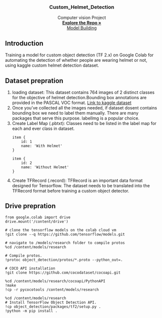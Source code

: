 <br />
<div align="center">
  
  <h3 align="center">Custom_Helmet_Detection</h3>

  <p align="center">
    Computer vision Project
    <br />
    <a href="https://github.com/Sanjay9783/Custom_Helmet_Detection.git"><strong>Explore the Repo »</strong></a>
    <br />
    <a href="https://github.com/Sanjay9783/Animal_10_Classification/blob/main/model.ipynb"> Model Building</a>
  </p>
</div>

## Introduction

Training a model for custom object detection (TF 2.x) on Google Colab for automating the detection of whether people are wearing helmet or not, using kaggle custom helmet detection dataset.

## Dataset prepration
1. loading dataset: This dataset contains 764 images of 2 distinct classes for the objective of helmet detection.Bounding box annotations are provided in the PASCAL VOC format. [Link to kaggle dataset](https://www.kaggle.com/datasets/andrewmvd/helmet-detection)
2. Once you’ve collected all the images needed, if dataset dosent contains bounding box we need to label them manually. There are many packages that serve this purpose. labelImg is a popular choice.
3. Create Label Map (.pbtxt): Classes need to be listed in the label map for each and ever class in dataset.
    ```shell
    item {
        id: 1
        name: 'With Helmet'
    }

    item {
        id: 2
        name: 'Without Helmet'
    }
   ```
4. Create TFRecord (.record): TFRecord is an important data format designed for Tensorflow. The dataset needs to be translated into the TFRecord format before training a custom object detector.

## Drive prepration

   ```shell
   from google.colab import drive
   drive.mount('/content/drive')
   
   # clone the tensorflow models on the colab cloud vm
   !git clone --q https://github.com/tensorflow/models.git
   
   # navigate to /models/research folder to compile protos
   %cd /content/models/research
   
   # Compile protos.
   !protoc object_detection/protos/*.proto --python_out=.
   
   # COCO API installation
   !git clone https://github.com/cocodataset/cocoapi.git
   
   %cd /content/models/research/cocoapi/PythonAPI
   !make
   !cp -r pycocotools /content/models/research
   
   %cd /content/models/research
   # Install TensorFlow Object Detection API.
   !cp object_detection/packages/tf2/setup.py .
   !python -m pip install .
   ```
